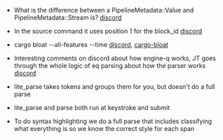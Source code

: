 
* What is the difference between a PipelineMetadata::Value and PipelineMetadata::Stream is?
[discord](https://discord.com/channels/601130461678272522/889232844101156914/917872317747589131)

* In the source command it uses position 1 for the block_id
[discord](https://discord.com/channels/601130461678272522/889232844101156914/894312997638512692)

* cargo bloat --all-features --time
[discord](https://discord.com/channels/601130461678272522/683070703716925568/918192921860243456),
[cargo-bloat](https://github.com/RazrFalcon/cargo-bloat)

* Interesting comments on discord about how engine-q works,
JT goes through the whole logic of eq parsing about how the parser works
[discord](https://discord.com/channels/601130461678272522/889232844101156914/893316285037936730)

* lite_parse takes tokens and groups them for you, but doesn't do a full parse
* lite_parse and parse both run at keystroke and submit
* To do syntax highlighting we do a full parse that includes classifying what everything is so we know the correct style for each span
